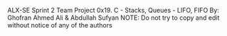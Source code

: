 ALX-SE Sprint 2 Team Project
0x19. C - Stacks, Queues - LIFO, FIFO
By: Ghofran Ahmed Ali & Abdullah Sufyan
NOTE: Do not try to copy and  edit  without notice of any of the authors
